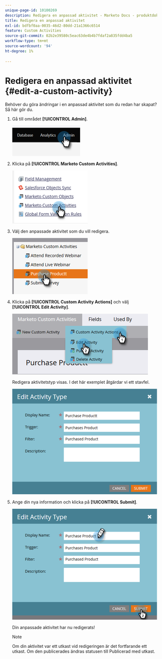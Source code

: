 ```yaml
---
unique-page-id: 10100269
description: Redigera en anpassad aktivitet - Marketo Docs - produktdokumentation
title: Redigera en anpassad aktivitet
exl-id: bdfbf0aa-0035-46d2-80dd-21a1366c6514
feature: Custom Activities
source-git-commit: 02b2e39580c5eac63de4b4b7fdaf2a835fdd4ba5
workflow-type: tm+mt
source-wordcount: '94'
ht-degree: 1%

---
```


# Redigera en anpassad aktivitet {#edit-a-custom-activity}

Behöver du göra ändringar i en anpassad aktivitet som du redan har skapat? Så här gör du.

1. Gå till området **[!UICONTROL Admin]**.

   ![](assets/edit-a-custom-activity-1.png)

1. Klicka på **[!UICONTROL Marketo Custom Activities]**.

   ![](assets/edit-a-custom-activity-2.png)

1. Välj den anpassade aktivitet som du vill redigera.

   ![](assets/edit-a-custom-activity-3.png)

1. Klicka på **[!UICONTROL Custom Activity Actions]** och välj **[!UICONTROL Edit Activity]**.

   ![](assets/edit-a-custom-activity-4.png)

   Redigera aktivitetstyp visas. I det här exemplet åtgärdar vi ett stavfel.

   ![](assets/edit-a-custom-activity-5.png)

1. Ange din nya information och klicka på **[!UICONTROL Submit]**.

   ![](assets/edit-a-custom-activity-6.png)

   Din anpassade aktivitet har nu redigerats!

   >[!NOTE]
   >
   >Om din aktivitet var ett utkast vid redigeringen är det fortfarande ett utkast. Om den publicerades ändras statusen till Publicerad med utkast.
